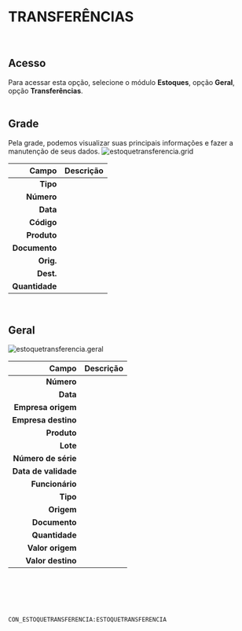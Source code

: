 # TRANSFERÊNCIAS
<br>

## Acesso
Para acessar esta opção, selecione o módulo **Estoques**, opção **Geral**, opção **Transferências**.
<br>
<br>

## Grade
Pela grade, podemos visualizar suas principais informações e fazer a manutenção de seus dados.
![estoquetransferencia.grid](https://raw.githubusercontent.com/netforcews/docs-erp/master/estoques/imagens/estoquetransferencia.grid.png)

Campo | Descrição
--:|---
**Tipo** | 
**Número** | 
**Data** | 
**Código** | 
**Produto** | 
**Documento** | 
**Orig.** | 
**Dest.** | 
**Quantidade** | 
<br>

## Geral
![estoquetransferencia.geral](https://raw.githubusercontent.com/netforcews/docs-erp/master/estoques/imagens/estoquetransferencia.geral.png)

Campo | Descrição
--:|---
**Número** | 
**Data** | 
**Empresa origem** | 
**Empresa destino** | 
**Produto** | 
**Lote** | 
**Número de série** | 
**Data de validade** | 
**Funcionário** | 
**Tipo** | 
**Origem** | 
**Documento** | 
**Quantidade** | 
**Valor origem** | 
**Valor destino** | 
<br>
<br>
<br>
<br>

```CON_ESTOQUETRANSFERENCIA:ESTOQUETRANSFERENCIA```
